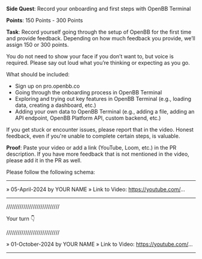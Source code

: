 **Side Quest**: Record your onboarding and first steps with OpenBB Terminal

**Points**: 150 Points - 300 Points

**Task**: Record yourself going through the setup of OpenBB for the first time and provide feedback. Depending on how much feedback you provide, we’ll assign 150 or 300 points.

You do not need to show your face if you don’t want to, but voice is required. Please say out loud what you’re thinking or expecting as you go.

What should be included:

- Sign up on pro.openbb.co
- Going through the onboarding process in OpenBB Terminal
- Exploring and trying out key features in OpenBB Terminal (e.g., loading data, creating a dashboard, etc.)
- Adding your own data to OpenBB Terminal (e.g., adding a file, adding an API endpoint, OpenBB Platform API, custom backend, etc.)

If you get stuck or encounter issues, please report that in the video. Honest feedback, even if you're unable to complete certain steps, is valuable.

**Proof**: Paste your video or add a link (YouTube, Loom, etc.) in the PR description. If you have more feedback that is not mentioned in the video, please add it in the PR as well.

Please follow the following schema:

---

» 05-April-2024 by YOUR NAME
» Link to Video: https://youtube.com/...

---

////////////////////////////

Your turn 👇

////////////////////////////

» 01-October-2024 by YOUR NAME
» Link to Video: https://youtube.com/...

---
